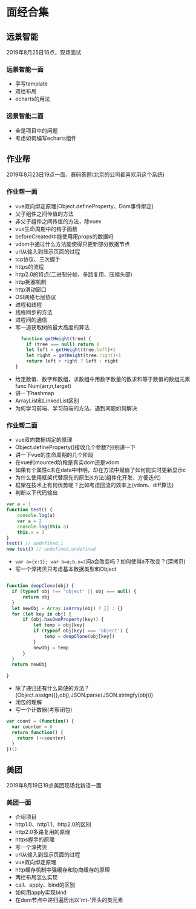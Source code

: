 # 面经合集

## 远景智能

2019年8月25日16点，现场面试

### 远景智能一面

- 手写template
- 双栏布局
- echarts的用法

### 远景智能二面

- 全是项目中的问题
- 考虑如何编写echarts组件

## 作业帮

2019年8月23日19点一面，赛码答题(北京的公司都喜欢用这个系统)

### 作业帮一面

- vue双向绑定原理(Object.defineProperty、Dom事件绑定)
- 父子组件之间传值的方法
- 非父子组件之间传值的方法，除vuex
- vue生命周期中的钩子函数
- beforeCreated中能使用用props的数据吗
- vdom中通过什么方法能使得只更新部分数据节点
- url从输入到显示页面的过程
- tcp协议、三次握手
- https的流程
- http2.0的特点(二进制分帧、多路复用、压缩头部)
- http拥塞机制
- http滑动窗口
- OSI网络七层协议
- 进程和线程
- 线程同步的方法
- 进程间的通信
- 写一道获取树的最大高度的算法
    ```javascript
      function getHeight(tree) {
        if (tree === null) return 0
        let left = getHeight(tree.left)+1
        let right = getHeight(tree.right)+1
        return left > right ? left : right
    }
    ```
- 给定数值、数字和数组，求数组中用数字数量的数求和等于数值的数组元素 func Num(arr,n,target)
- 讲一下hashmap
- ArrayList和LinkedList区别
- 为何学习前端、学习前端的方法、遇到问题如何解决

### 作业帮二面

- vue双向数据绑定的原理
- Object.defineProperty()接收几个参数?分别讲一下
- 讲一下vue的生命周期的几个阶段
- 在vue的mounted阶段是真实dom还是vdom
- 如果有个属性c未在data中申明，却在方法中赋值了如何能实时更新显示c
- 为什么使用框架代替原先的原生js方法(组件化开发、方便迭代)
- 框架在技术上有何优势呢？比如考虑回流的效率上(vdom、diff算法)
- 判断以下代码输出
```javascript
var a = 1
function test() {
    console.log(a)
    var a = 2
    console.log(this.a)
    this.a = 3
}
test() // undefined,1
new test() // undefined,undefined
```
- ```var a={x:1}; var b=a;b.x=2```问a会改变吗？如何使得a不改变？(深拷贝)
- 写一个深拷贝只考虑基本数据类型和Object
```javascript

function deepClone(obj) {
  if (typeof obj !== 'object' || obj === null) {
      return obj
  }
  let newObj = Array.isArray(obj) ? [] : {}
  for (let key in obj) {
      if (obj.hasOwnProperty(key)) {
          let temp = obj[key]
          if (typeof obj[key] === 'object') {
              temp = deepClone(obj[key])
          } 
          newObj = temp
      }
  }
  return newObj
  
}
```

- 除了递归还有什么简便的方法？(Object.assign({},obj),JSON.parse(JSON.stringfy(obj)))
- 闭包的理解
- 写一个计数器(考察闭包)
```javascript
var count = (function() {
  var counter = 0
  return function() {
    return (++counter)
  }
})()
```


## 美团

2019年8月19日19点美团现场北新泾一面

### 美团一面

- 介绍项目
- http1.0、http1.1、http2.0的区别
- http2.0多路复用的原理
- https握手的原理
- 写一个深拷贝
- url从输入到显示页面的过程
- vue双向绑定原理
- http缓存机制中强缓存和协商缓存的原理
- 两栏布局怎么实现
- call、apply、bind的区别
- 如何用apply实现bind
- 在dom节点中递归遍历出以'mt-'开头的类元素




